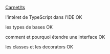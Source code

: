 [Carnet/ts](https://github.com/Axelgourlin/worknstudy-skills/blob/main/development/langage-typescript.md)

l'intéret de TypeScript dans l'IDE OK

les types de bases OK

comment et pourquoi étendre une interface OK

les classes et les decorators OK